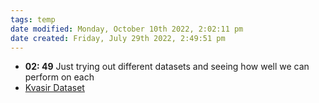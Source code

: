 ```yaml
---
tags: temp
date modified: Monday, October 10th 2022, 2:02:11 pm
date created: Friday, July 29th 2022, 2:49:51 pm
---
```

- **02: 49** Just trying out different datasets and seeing how well we can perform on each
- [Kvasir Dataset](Kvasir%20Dataset.md)

